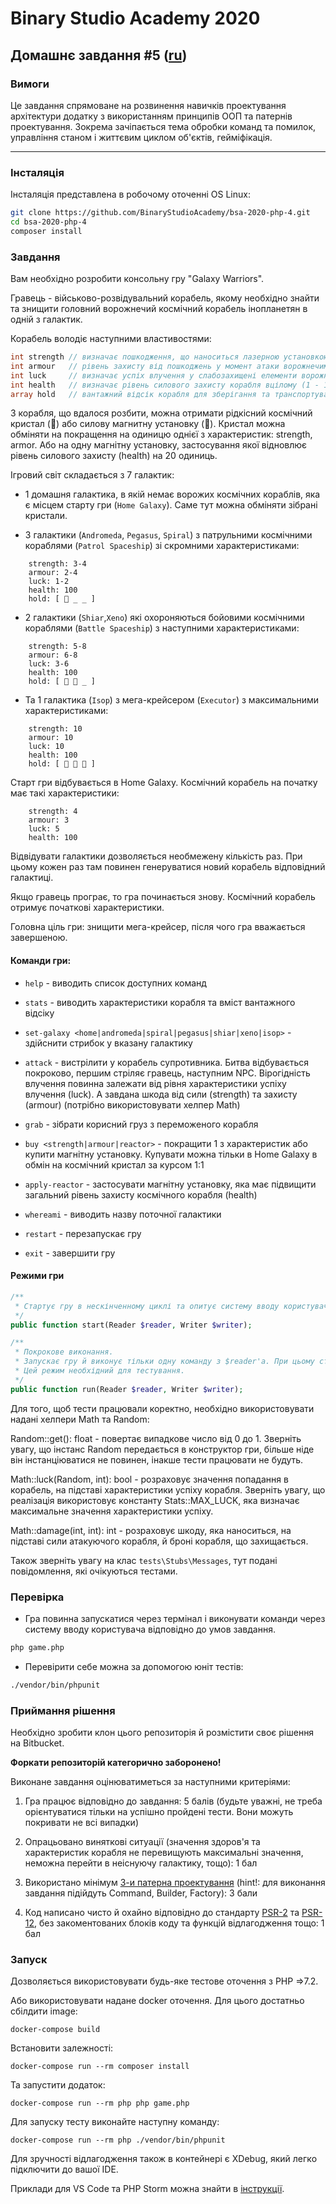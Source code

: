 # Binary Studio Academy 2020

## Домашнє завдання #5 ([ru](README.md))

### Вимоги

Це завдання спрямоване на розвинення навичків проектування архітектури додатку з використанням принципів ООП та патернів проектування. Зокрема зачіпається тема обробки команд та помилок, управління станом і життєвим циклом об'єктів, гейміфікація.
***

### Інсталяція

Інсталяція представлена в робочому оточенні OS Linux:

```bash
git clone https://github.com/BinaryStudioAcademy/bsa-2020-php-4.git
cd bsa-2020-php-4
composer install
```

### Завдання

Вам необхідно розробити консольну гру "Galaxy Warriors".

Гравець - військово-розвідувальний корабель, якому необхідно знайти та знищити головний ворожнечий космічний корабель інопланетян в одній з галактик.

Корабель володіє наступними властивостями:

```php
int strength // визначає пошкодження, що наноситься лазерною установкою (1 до 10)
int armour   // рівень захисту від пошкоджень у момент атаки ворожнечим космічним кораблем (1 - 10)
int luck     // визначає успіх влучення у слабозахищені елементи ворожнечого космічного корабля (1-10)
int health   // визначає рівень силового захисту корабля вцілому (1 - 100)
array hold   // вантажний відсік корабля для зберігання та транспортування захвачених ресурсів, місткість: 3 елементи.
```

З корабля, що вдалося розбити, можна отримати рідкісний космічний кристал (🔮) або силову магнитну установку (🔋). Кристал можна обміняти на покращення на одиницю однієї з характеристик: strength, armor. Або на одну магнітну установку, застосування якої відновлює рівень силового захисту (health) на 20 одиниць.

Ігровий світ складається з 7 галактик:

- 1 домашня галактика, в якій немає ворожих космічних кораблів, яка є місцем старту гри (`Home Galaxy`). Саме тут можна обміняти зібрані кристали.

- 3 галактики (`Andromeda`, `Pegasus`, `Spiral`) з патрульними космічними кораблями (`Patrol Spaceship`) зі скромними характеристиками:
```
    strength: 3-4
    armour: 2-4
    luck: 1-2
    health: 100
    hold: [ 🔋 _ _ ]
```

- 2 галактики (`Shiar`,`Xeno`) які охороняються бойовими космічними кораблями (`Battle Spaceship`) з наступними характеристиками:

```
    strength: 5-8
    armour: 6-8
    luck: 3-6
    health: 100
    hold: [ 🔋 🔮 _ ]
```

- Та 1 галактика (`Isop`) з мега-крейсером (`Executor`) з максимальними характеристиками:
```
    strength: 10
    armour: 10
    luck: 10
    health: 100
    hold: [ 🔋 🔮 🔮 ]
```

Старт гри відбувається в Home Galaxy. Космічний корабель на початку має такі характеристики:

```
    strength: 4
    armour: 3
    luck: 5
    health: 100
```

Відвідувати галактики дозволяється необмежену кількість раз. При цьому кожен раз там повинен генеруватися новий корабель відповідний галактиці.

Якщо гравець програє, то гра починається знову. Космічний корабель отримує початкові характеристики.

Головна ціль гри: знищити мега-крейсер, після чого гра вважається завершеною.

#### Команди гри:

- `help` - виводить список доступних команд

- `stats` - виводить характеристики корабля та вміст вантажного відсіку 

- `set-galaxy <home|andromeda|spiral|pegasus|shiar|xeno|isop>` - здійснити стрибок у вказану галактику

- `attack` - вистрілити у корабель супротивника. Битва відбувається покроково, першим стріляє гравець, наступним NPC. Вірогідність влучення повинна залежати від рівня характеристики успіху влучення (luck). А завдана шкода від сили (strength) та захисту (armour) (потрібно використовувати хелпер Math)

- `grab` - зібрати корисний груз з переможеного корабля

- `buy <strength|armour|reactor>` - покращити 1 з характеристик або купити магнітну установку. Купувати можна тільки в Home Galaxy в обмін на космічний кристал за курсом 1:1

- `apply-reactor` - застосувати магнітну установку, яка має підвищити загальний рівень захисту космічного корабля (health)

- `whereami` - виводить назву поточної галактики

- `restart` - перезапускає гру

- `exit` - завершити гру

#### Режими гри

```php
/**
 * Стартує гру в нескінченному циклі та опитує систему вводу користувача.
 */
public function start(Reader $reader, Writer $writer);

/**
 * Покрокове виконання.
 * Запускає гру й виконує тільки одну команду з $reader'a. При цьому стан ігрового світу має зберігатися
 * Цей режим необхідний для тестування.
 */
public function run(Reader $reader, Writer $writer);
```

Для того, щоб тести працювали коректно, необхідно використовувати надані хелпери Math та Random:

Random::get(): float - повертає випадкове число від 0 до 1. Зверніть увагу, що інстанс Random передається в конструктор гри, більше ніде він інстанціюватися не повинен, інакше тести працювати не будуть.

Math::luck(Random, int): bool - розраховує значення попадання в корабель, на підставі характеристики успіху корабля. Зверніть увагу, що реалізація використовує константу Stats::MAX_LUCK, яка визначає максимальне значення характеристики успіху.

Math::damage(int, int): int - розраховує шкоду, яка наноситься, на підставі сили атакуючого корабля, й броні корабля, що захищається.

Також зверніть увагу на клас `tests\Stubs\Messages`, тут подані повідомлення, які очікуються тестами.

### Перевірка

- Гра повинна запускатися через термінал і виконувати команди через систему вводу користувача відповідно до умов завдання.

```bash
php game.php
```

- Перевірити себе можна за допомогою юніт тестів:

```bash
./vendor/bin/phpunit
```

### Приймання рішення

Необхідно зробити клон цього репозиторія й розмістити своє рішення на Bitbucket.

__Форкати репозиторій категорично заборонено!__

Виконане завдання оцінюватиметься за наступними критеріями:

1) Гра працює відповідно до завдання: 5 балів (будьте уважні, не треба орієнтуватися тільки на успішно пройдені тести. Вони можуть покривати не всі випадки)

2) Опрацьовано виняткові ситуації (значення здоров'я та характеристик корабля не перевищують максимальні значення, неможна перейти в неіснуючу галактику, тощо): 1 бал

3) Використано мінімум [3-и патерна проектування](https://designpatternsphp.readthedocs.io/en/latest/) (hint!: для виконання завдання підійдуть Command, Builder, Factory): 3 бали 

4) Код написано чисто й охайно відповідно до стандарту [PSR-2](https://www.php-fig.org/psr/psr-2/) та [PSR-12](https://www.php-fig.org/psr/psr-12/), без закоментованих блоків коду та функцій відлагодження тощо: 1 бал


### Запуск

Дозволяється використовувати будь-яке тестове оточення з PHP =>7.2.

Або використовувати надане docker оточення. Для цього достатньо сбілдити image:

```
docker-compose build
```

Встановити залежності:

```
docker-compose run --rm composer install
```

Та запустити додаток:

```
docker-compose run --rm php php game.php
```

Для запуску тесту виконайте наступну команду:

```
docker-compose run --rm php ./vendor/bin/phpunit
```

Для зручності відлагодження також в контейнері є XDebug, який легко підключити до вашої IDE.

Приклади для VS Code та PHP Storm можна знайти в [інструкції](debug.md). 
